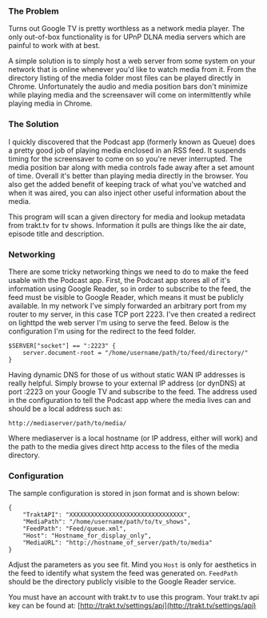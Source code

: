 ### The Problem
Turns out Google TV is pretty worthless as a network media player. The only out-of-box functionality is for UPnP DLNA media servers which are painful to work with at best.

A simple solution is to simply host a web server from some system on your network that is online whenever you'd like to watch media from it. From the directory listing of the media folder most files can be played directly in Chrome. Unfortunately the audio and media position bars don't minimize while playing media and the screensaver will come on intermittently while playing media in Chrome.

### The Solution
I quickly discovered that the Podcast app (formerly known as Queue) does a pretty good job of playing media enclosed in an RSS feed. It suspends timing for the screensaver to come on so you're never interrupted. The media position bar along with media controls fade away after a set amount of time. Overall it's better than playing media directly in the browser. You also get the added benefit of keeping track of what you've watched and when it was aired, you can also inject other useful information about the media.

This program will scan a given directory for media and lookup metadata from trakt.tv for tv shows. Information it pulls are things like the air date, episode title and description.

### Networking

There are some tricky networking things we need to do to make the feed usable with the Podcast app. First, the Podcast app stores all of it's information using Google Reader, so in order to subscribe to the feed, the feed must be visible to Google Reader, which means it must be publicly available. In my network I've simply forwarded an arbitrary port from my router to my server, in this case TCP port 2223. I've then created a redirect on lighttpd the web server I'm using to serve the feed. Below is the configuration I'm using for the redirect to the feed folder.

	$SERVER["socket"] == ":2223" {
		server.document-root = "/home/username/path/to/feed/directory/"
	}

Having dynamic DNS for those of us without static WAN IP addresses is really helpful. Simply browse to your external IP address (or dynDNS) at port :2223 on your Google TV and subscribe to the feed. The address used in the configuration to tell the Podcast app where the media lives can and should be a local address such as:

	http://mediaserver/path/to/media/

Where mediaserver is a local hostname (or IP address, either will work) and the path to the media gives direct http access to the files of the media directory.

### Configuration
The sample configuration is stored in json format and is shown below:

	{
		"TraktAPI": "XXXXXXXXXXXXXXXXXXXXXXXXXXXXXXXX",
		"MediaPath": "/home/username/path/to/tv_shows",
		"FeedPath": "Feed/queue.xml",
		"Host": "Hostname_for_display_only",
		"MediaURL": "http://hostname_of_server/path/to/media"
	}

Adjust the parameters as you see fit. Mind you `Host` is only for aesthetics in the feed to identify what system the feed was generated on. `FeedPath` should be the directory publicly visible to the Google Reader service.

You must have an account with trakt.tv to use this program. Your trakt.tv api key can be found at: [http://trakt.tv/settings/api](http://trakt.tv/settings/api)